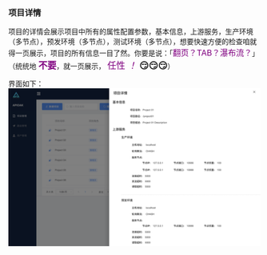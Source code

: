 ### 项目详情

项目的详情会展示项目中所有的属性配置参数，基本信息，上游服务，生产环境（多节点），预发环境（多节点），测试环境（多节点），想要快速方便的检查咱就得一页展示，项目的所有信息一目了然。你要是说：「<font size=3  color="purple">翻页？TAB？瀑布流？</font>」（统统地 <font size=4 color="purple">**不要**</font>，就一页展示， <font size=4 color="purple">任性 *！* </font>  <font size=4>**😏😏😏**</font>）

界面如下：
![project-details](../../APIOAK-images/projectDetails.png)




